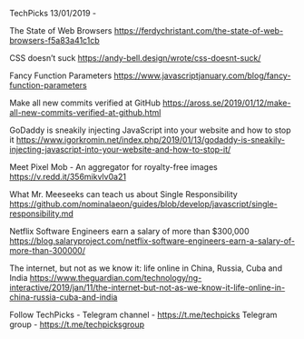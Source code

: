 TechPicks 13/01/2019 -

The State of Web Browsers
https://ferdychristant.com/the-state-of-web-browsers-f5a83a41c1cb

CSS doesn’t suck
https://andy-bell.design/wrote/css-doesnt-suck/

Fancy Function Parameters
https://www.javascriptjanuary.com/blog/fancy-function-parameters

Make all new commits verified at GitHub
https://aross.se/2019/01/12/make-all-new-commits-verified-at-github.html

GoDaddy is sneakily injecting JavaScript into your website and how to stop it
https://www.igorkromin.net/index.php/2019/01/13/godaddy-is-sneakily-injecting-javascript-into-your-website-and-how-to-stop-it/

Meet Pixel Mob - An aggregator for royalty-free images
https://v.redd.it/356mikvlv0a21

What Mr. Meeseeks can teach us about Single Responsibility
https://github.com/nominalaeon/guides/blob/develop/javascript/single-responsibility.md

Netflix Software Engineers earn a salary of more than $300,000
https://blog.salaryproject.com/netflix-software-engineers-earn-a-salary-of-more-than-300000/

The internet, but not as we know it: life online in China, Russia, Cuba and India
https://www.theguardian.com/technology/ng-interactive/2019/jan/11/the-internet-but-not-as-we-know-it-life-online-in-china-russia-cuba-and-india

Follow TechPicks -
Telegram channel - https://t.me/techpicks
Telegram group - https://t.me/techpicksgroup